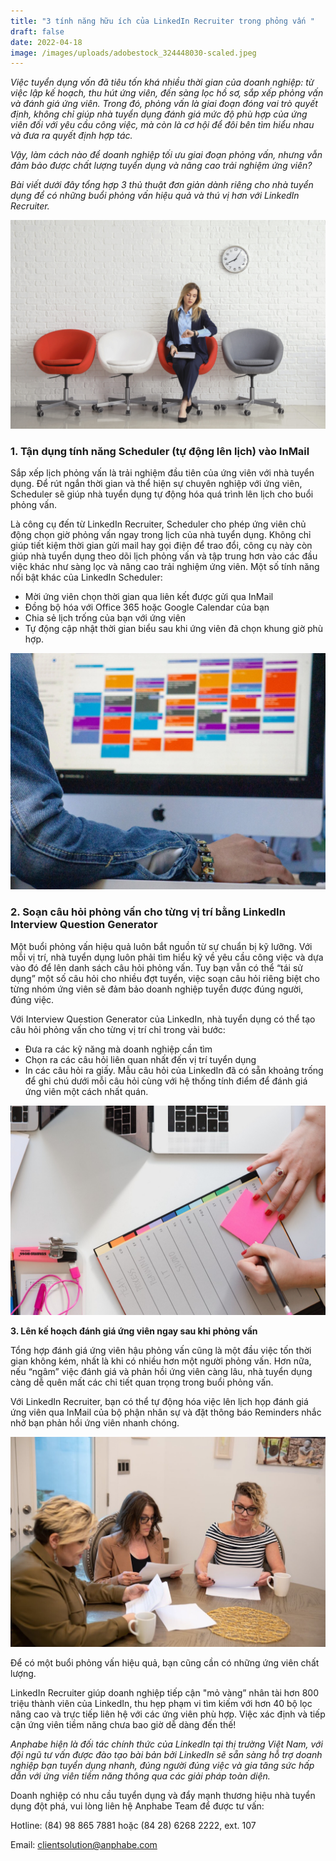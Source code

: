 ```yaml
---
title: "3 tính năng hữu ích của LinkedIn Recruiter trong phỏng vấn "
draft: false
date: 2022-04-18
image: /images/uploads/adobestock_324448030-scaled.jpeg
---
```

*Việc tuyển dụng vốn đã tiêu tốn khá nhiều thời gian của doanh nghiệp: từ việc lập kế hoạch, thu hút ứng viên, đến sàng lọc hồ sơ, sắp xếp phỏng vấn và đánh giá ứng viên. Trong đó, phỏng vấn là giai đoạn đóng vai trò quyết định, không chỉ giúp nhà tuyển dụng đánh giá mức độ phù hợp của ứng viên đối với yêu cầu công việc, mà còn là cơ hội để đôi bên tìm hiểu nhau và đưa ra quyết định hợp tác.*  

*Vậy, làm cách nào để doanh nghiệp tối ưu giai đoạn phỏng vấn, nhưng vẫn đảm bảo được chất lượng tuyển dụng và nâng cao trải nghiệm ứng viên?* 

*Bài viết dưới đây tổng hợp 3 thủ thuật đơn giản dành riêng cho nhà tuyển dụng để có những buổi phỏng vấn hiệu quả và thú vị hơn với LinkedIn Recruiter.* 

![3 thủ thuật đơn giản dành riêng cho nhà tuyển dụng để có buổi phỏng vấn hiệu quả và thú vị hơn với LinkedIn Recruiter.](/images/uploads/adobestock_324448030-scaled.jpeg "3 thủ thuật đơn giản dành riêng cho nhà tuyển dụng để có buổi phỏng vấn hiệu quả và thú vị hơn với LinkedIn Recruiter.")

### **1. Tận dụng tính năng Scheduler (tự động lên lịch) vào InMail**

Sắp xếp lịch phỏng vấn là trải nghiệm đầu tiên của ứng viên với nhà tuyển dụng. Để rút ngắn thời gian và thể hiện sự chuyên nghiệp với ứng viên, Scheduler sẽ giúp nhà tuyển dụng tự động hóa quá trình lên lịch cho buổi phỏng vấn.  

Là công cụ đến từ LinkedIn Recruiter, Scheduler cho phép ứng viên chủ động chọn giờ phỏng vấn ngay trong lịch của nhà tuyển dụng. Không chỉ giúp tiết kiệm thời gian gửi mail hay gọi điện để trao đổi, công cụ này còn giúp nhà tuyển dụng theo dõi lịch phỏng vấn và tập trung hơn vào các đầu việc khác như sàng lọc và nâng cao trải nghiệm ứng viên. Một số tính năng nổi bật khác của LinkedIn Scheduler: 

* Mời ứng viên chọn thời gian qua liên kết được gửi qua InMail 
* Đồng bộ hóa với Office 365 hoặc Google Calendar của bạn 
* Chia sẻ lịch trống của bạn với ứng viên 
* Tự động cập nhật thời gian biểu sau khi ứng viên đã chọn khung giờ phù hợp. 

![ Scheduler cho phép ứng viên chủ động chọn giờ phỏng vấn ngay trong lịch của nhà tuyển dụng.](/images/uploads/google-calendar-tips.jpg " Scheduler cho phép ứng viên chủ động chọn giờ phỏng vấn ngay trong lịch của nhà tuyển dụng.")

### **2. Soạn câu hỏi phỏng vấn cho từng vị trí bằng LinkedIn Interview Question Generator**

Một buổi phỏng vấn hiệu quả luôn bắt nguồn từ sự chuẩn bị kỹ lưỡng. Với mỗi vị trí, nhà tuyển dụng luôn phải tìm hiểu kỹ về yêu cầu công việc và dựa vào đó để lên danh sách câu hỏi phỏng vấn. Tuy bạn vẫn có thể “tái sử dụng” một số câu hỏi cho nhiều đợt tuyển, việc soạn câu hỏi riêng biệt cho từng nhóm ứng viên sẽ đảm bảo doanh nghiệp tuyển được đúng người, đúng việc. 

Với Interview Question Generator của LinkedIn, nhà tuyển dụng có thể tạo câu hỏi phỏng vấn cho từng vị trí chỉ trong vài bước: 

* Đưa ra các kỹ năng mà doanh nghiệp cần tìm  
* Chọn ra các câu hỏi liên quan nhất đến vị trí tuyển dụng 
* In các câu hỏi ra giấy. Mẫu câu hỏi của LinkedIn đã có sẵn khoảng trống để ghi chú dưới mỗi câu hỏi cùng với hệ thống tính điểm để đánh giá ứng viên một cách nhất quán. 

![Với Interview Question Generator của LinkedIn, nhà tuyển dụng có thể tạo câu hỏi phỏng vấn cho từng vị trí chỉ trong vài bước. ](/images/uploads/1_lxeyce6ens0oz9wopcwhfg.jpeg "Với Interview Question Generator của LinkedIn, nhà tuyển dụng có thể tạo câu hỏi phỏng vấn cho từng vị trí chỉ trong vài bước. ")

**3. Lên kế hoạch đánh giá ứng viên ngay sau khi phỏng vấn** 

Tổng hợp đánh giá ứng viên hậu phỏng vấn cũng là một đầu việc tốn thời gian không kém, nhất là khi có nhiều hơn một người phỏng vấn. Hơn nữa, nếu “ngâm” việc đánh giá và phản hồi ứng viên càng lâu, nhà tuyển dụng càng dễ quên mất các chi tiết quan trọng trong buổi phỏng vấn.  

Với LinkedIn Recruiter, bạn có thể tự động hóa việc lên lịch họp đánh giá ứng viên qua InMail của bộ phận nhân sự và đặt thông báo Reminders nhắc nhở bạn phản hồi ứng viên nhanh chóng. 

![Với LinkedIn Recruiter, bạn có thể tự động hóa việc lên lịch họp đánh giá ứng viên qua Inmail, cũng như đặt thông báo Reminders nhắc nhở bạn phản hồi ứng viên nhanh chóng.](/images/uploads/reviewing-applicants.jpeg "Với LinkedIn Recruiter, bạn có thể tự động hóa việc lên lịch họp đánh giá ứng viên qua Inmail, cũng như đặt thông báo Reminders nhắc nhở bạn phản hồi ứng viên nhanh chóng.")

Để có một buổi phỏng vấn hiệu quả, bạn cũng cần có những ứng viên chất lượng.  

LinkedIn Recruiter giúp doanh nghiệp tiếp cận "mỏ vàng” nhân tài hơn 800 triệu thành viên của LinkedIn, thu hẹp phạm vi tìm kiếm với hơn 40 bộ lọc nâng cao và trực tiếp liên hệ với các ứng viên phù hợp. Việc xác định và tiếp cận ứng viên tiềm năng chưa bao giờ dễ dàng đến thế! 

*Anphabe hiện là đối tác chính thức của LinkedIn tại thị trường Việt Nam, với đội ngũ tư vấn được đào tạo bài bản bởi LinkedIn sẽ sẵn sàng hỗ trợ doanh nghiệp bạn tuyển dụng nhanh, đúng người đúng việc và gia tăng sức hấp dẫn với ứng viên tiềm năng thông qua các giải pháp toàn diện.* 

Doanh nghiệp có nhu cầu tuyển dụng và đẩy mạnh thương hiệu nhà tuyển dụng đột phá, vui lòng liên hệ Anphabe Team để được tư vấn: 

Hotline: (84) 98 865 7881 hoặc (84 28) 6268 2222, ext. 107 

Email: clientsolution@anphabe.com
